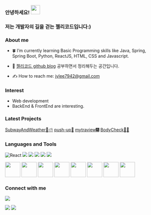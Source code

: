 ### 안녕하세요! <img src="https://raw.githubusercontent.com/MartinHeinz/MartinHeinz/master/wave.gif" width="30px">
### 저는 개발자의 길을 걷는 젤리코드입니다:)

### About me

- :four_leaf_clover: I’m currently learning Basic Programming skills like Java, Spring, Spring Boot, Python, ReactJS, HTML, CSS and Javascript.<br/>

- :pencil: [젤리코드 github blog](https://jellycodes.github.io/) 공부하면서 정리해두는 공간입니다.

- ✍️ How to reach me: jylee7942@gmail.com <br/>

### Interest

- Web development <br/>
- BackEnd & FrontEnd are interesting. <br/>

### Latest Projects
[SubwayAndWeather🚊⛅](https://github.com/jellycodes/subwayAndWeather.git)
[push-up💪](https://github.com/jellycodes/correct-or-incorrect-push-up.git)
[mytraview🎆](https://github.com/SEO2317/mytraview.git)
[BodyCheck🤾‍♀️](https://github.com/jellycodes/MidProject_BodyCheck.git)




### Languages and Tools

<p>
<img alt="React" src="https://img.shields.io/badge/-React-45b8d8?style=flat-square&logo=react&logoColor=white" />
<img src="https://img.shields.io/badge/HTML5-E34F26?&style=flat-square&logo=html5&logoColor=white"/> 
<img src="https://img.shields.io/badge/CSS3-1572B6?style=flat-square&logo=css3&logoColor=white" /> 
<img src="https://img.shields.io/badge/JavaScript-323330?style=flat-square&logo=javascript&logoColor=F7DF1E" />
<img src="https://img.shields.io/badge/Java-F05138?style=flat-square&logo=Java&logoColor=white"/>
<img src="https://img.shields.io/badge/Python-3766AB?style=flat-square&logo=Python&logoColor=white"/> 
</p>

<p>
<img src="https://cdn.jsdelivr.net/gh/devicons/devicon/icons/html5/html5-original-wordmark.svg" width="50" height="50"/>
<img src="https://cdn.jsdelivr.net/gh/devicons/devicon/icons/css3/css3-original-wordmark.svg" width="50" height="50"/>
<img src="https://cdn.jsdelivr.net/gh/devicons/devicon/icons/javascript/javascript-original.svg" width="50" height="50"/>
<img src="https://cdn.jsdelivr.net/gh/devicons/devicon/icons/react/react-original-wordmark.svg" width="50" height="50"/>
<img src="https://cdn.jsdelivr.net/gh/devicons/devicon/icons/python/python-original-wordmark.svg" width="50" height="50"/>
<img src="https://cdn.jsdelivr.net/gh/devicons/devicon/icons/java/java-original-wordmark.svg" width="50" height="50"/>
<img src="https://cdn.jsdelivr.net/gh/devicons/devicon/icons/spring/spring-original-wordmark.svg" width="50" height="50"/>
<img src="https://cdn.jsdelivr.net/gh/devicons/devicon/icons/vscode/vscode-original-wordmark.svg" width="50" height="50"/>
</p>

### Connect with me

<p>
<a href="www.gmail.com"><img src="https://img.shields.io/badge/Gmail-D14836?style=for-the-badge&logo=gmail&logoColor=white"/></a>
</p>

<!-- status bar -->
  <img src="https://github-readme-stats.vercel.app/api?username=jellycodes&layout=compact&show_icons=true&theme=vue&hide_border=true" />
  <img src="https://github-readme-stats.vercel.app/api/top-langs/?username=jellycodes&layout=compact&theme=vue&hide_border=true" />
